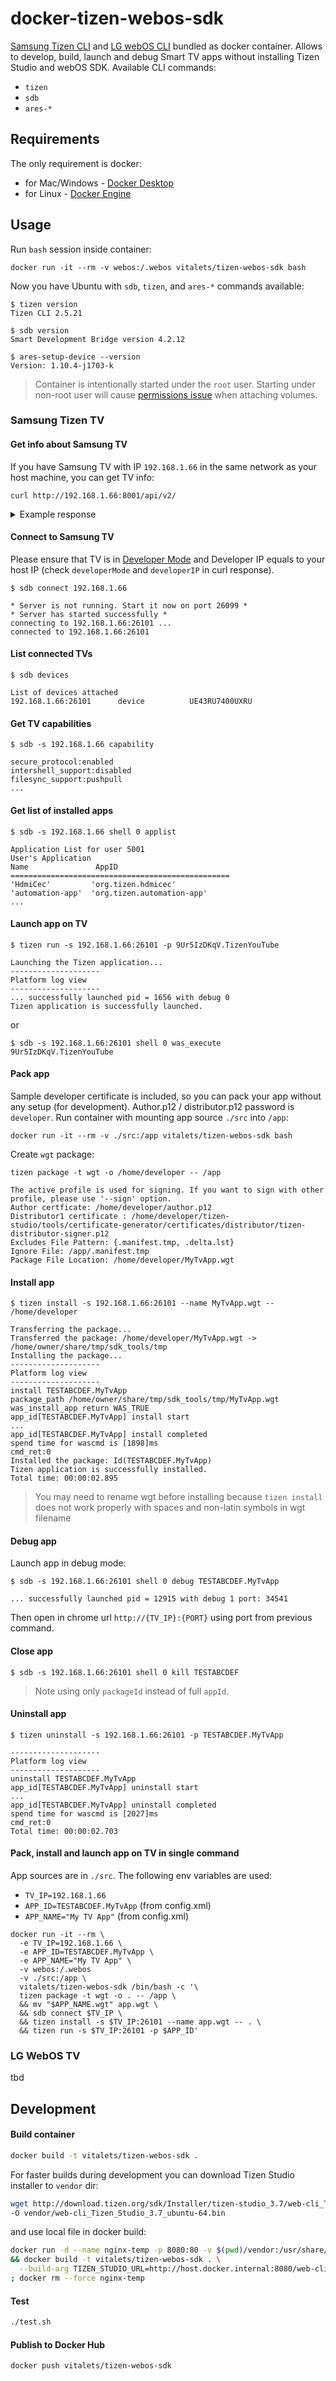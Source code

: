 # docker-tizen-webos-sdk
[Samsung Tizen CLI](https://developer.samsung.com/smarttv/develop/getting-started/using-sdk/command-line-interface.html)
and [LG webOS CLI](http://webostv.developer.lge.com/sdk/tools/using-webos-tv-cli/) bundled as docker container.
Allows to develop, build, launch and debug Smart TV apps without installing Tizen Studio and webOS SDK.
Available CLI commands:
* `tizen`
* `sdb`
* `ares-*`

## Requirements
The only requirement is docker:
* for Mac/Windows - [Docker Desktop](https://www.docker.com/products/docker-desktop) 
* for Linux - [Docker Engine](https://docs.docker.com/engine/install/) 

## Usage
Run `bash` session inside container:
```
docker run -it --rm -v webos:/.webos vitalets/tizen-webos-sdk bash
```
Now you have Ubuntu with `sdb`, `tizen`, and `ares-*` commands available:
```
$ tizen version
Tizen CLI 2.5.21

$ sdb version
Smart Development Bridge version 4.2.12

$ ares-setup-device --version
Version: 1.10.4-j1703-k
```

> Container is intentionally started under the `root` user.
  Starting under non-root user will cause [permissions issue](https://github.com/moby/moby/issues/2259)
  when attaching volumes.

### Samsung Tizen TV
#### Get info about Samsung TV
If you have Samsung TV with IP `192.168.1.66` in the same network as your host machine, you can get TV info: 
```
curl http://192.168.1.66:8001/api/v2/
```
<details>
 <summary>Example response</summary>

    {
       "device":{
          "FrameTVSupport":"false",
          "GamePadSupport":"true",
          "ImeSyncedSupport":"true",
          "Language":"ru_RU",
          "OS":"Tizen",
          "PowerState":"on",
          "TokenAuthSupport":"true",
          "VoiceSupport":"false",
          "WallScreenRatio":"0",
          "WallService":"false",
          "countryCode":"RU",
          "description":"Samsung DTV RCR",
          "developerIP":"192.168.1.64",
          "developerMode":"1",
          "duid":"uuid:88d68ee4-cffc-47c4-894f-6d46ca51333a",
          "firmwareVersion":"Unknown",
          "id":"uuid:88d68ee4-cffc-47c4-894f-6d46ca51333a",
          "ip":"192.168.1.66",
          "model":"19_MUSEL_UHD",
          "modelName":"UE43RU7400UXRU",
          "name":"[TV] Samsung 7 Series (43)",
          "networkType":"wireless",
          "resolution":"3840x2160",
          "smartHubAgreement":"true",
          "ssid":"94:4a:0c:86:c7:00",
          "type":"Samsung SmartTV",
          "udn":"uuid:88d68ee4-cffc-47c4-894f-6d46ca51333a",
          "wifiMac":"B8:BC:5B:93:7E:D2"
       },
       "id":"uuid:88d68ee4-cffc-47c4-894f-6d46ca51333a",
       "isSupport":"{\"DMP_DRM_PLAYREADY\":\"false\",\"DMP_DRM_WIDEVINE\":\"false\",\"DMP_available\":\"true\",\"EDEN_available\":\"true\",\"FrameTVSupport\":\"false\",\"ImeSyncedSupport\":\"true\",\"TokenAuthSupport\":\"true\",\"remote_available\":\"true\",\"remote_fourDirections\":\"true\",\"remote_touchPad\":\"true\",\"remote_voiceControl\":\"false\"}\n",
       "name":"[TV] Samsung 7 Series (43)",
       "remote":"1.0",
       "type":"Samsung SmartTV",
       "uri":"http://192.168.1.66:8001/api/v2/",
       "version":"2.0.25"
    }
</details>

#### Connect to Samsung TV 
Please ensure that TV is in [Developer Mode](https://developer.samsung.com/smarttv/develop/getting-started/using-sdk/tv-device.html)
and Developer IP equals to your host IP (check `developerMode` and `developerIP` in curl response).
```
$ sdb connect 192.168.1.66

* Server is not running. Start it now on port 26099 *
* Server has started successfully *
connecting to 192.168.1.66:26101 ...
connected to 192.168.1.66:26101
```

#### List connected TVs
```
$ sdb devices

List of devices attached 
192.168.1.66:26101      device          UE43RU7400UXRU
```

#### Get TV capabilities
```
$ sdb -s 192.168.1.66 capability

secure_protocol:enabled
intershell_support:disabled
filesync_support:pushpull
...
```

#### Get list of installed apps
```
$ sdb -s 192.168.1.66 shell 0 applist

Application List for user 5001
User's Application 
Name               AppID 
=================================================
'HdmiCec'         'org.tizen.hdmicec'
'automation-app'  'org.tizen.automation-app'
...
```
#### Launch app on TV
```
$ tizen run -s 192.168.1.66:26101 -p 9Ur5IzDKqV.TizenYouTube

Launching the Tizen application...
--------------------
Platform log view
--------------------
... successfully launched pid = 1656 with debug 0
Tizen application is successfully launched.
```
or
```
$ sdb -s 192.168.1.66:26101 shell 0 was_execute 9Ur5IzDKqV.TizenYouTube
```

#### Pack app
Sample developer certificate is included, so you can pack your app without any setup (for development).
Author.p12 / distributor.p12 password is `developer`.
Run container with mounting app source `./src` into `/app`:
```
docker run -it --rm -v ./src:/app vitalets/tizen-webos-sdk bash
```
Create `wgt` package:
```
tizen package -t wgt -o /home/developer -- /app

The active profile is used for signing. If you want to sign with other profile, please use '--sign' option.
Author certficate: /home/developer/author.p12
Distributor1 certificate : /home/developer/tizen-studio/tools/certificate-generator/certificates/distributor/tizen-distributor-signer.p12
Excludes File Pattern: {.manifest.tmp, .delta.lst}
Ignore File: /app/.manifest.tmp
Package File Location: /home/developer/MyTvApp.wgt
```

#### Install app 
```
$ tizen install -s 192.168.1.66:26101 --name MyTvApp.wgt -- /home/developer

Transferring the package...
Transferred the package: /home/developer/MyTvApp.wgt -> /home/owner/share/tmp/sdk_tools/tmp
Installing the package...
--------------------
Platform log view
--------------------
install TESTABCDEF.MyTvApp
package_path /home/owner/share/tmp/sdk_tools/tmp/MyTvApp.wgt
was_install_app return WAS_TRUE
app_id[TESTABCDEF.MyTvApp] install start
...
app_id[TESTABCDEF.MyTvApp] install completed
spend time for wascmd is [1898]ms
cmd_ret:0
Installed the package: Id(TESTABCDEF.MyTvApp)
Tizen application is successfully installed.
Total time: 00:00:02.895
```
> You may need to rename wgt before installing
> because `tizen install` does not work properly with spaces and non-latin symbols in wgt filename

#### Debug app
Launch app in debug mode:
```
$ sdb -s 192.168.1.66:26101 shell 0 debug TESTABCDEF.MyTvApp

... successfully launched pid = 12915 with debug 1 port: 34541
```
Then open in chrome url `http://{TV_IP}:{PORT}` using port from previous command.

#### Close app
```
$ sdb -s 192.168.1.66:26101 shell 0 kill TESTABCDEF
```
> Note using only `packageId` instead of full `appId`.

#### Uninstall app
```
$ tizen uninstall -s 192.168.1.66:26101 -p TESTABCDEF.MyTvApp

--------------------
Platform log view
--------------------
uninstall TESTABCDEF.MyTvApp
app_id[TESTABCDEF.MyTvApp] uninstall start
...
app_id[TESTABCDEF.MyTvApp] uninstall completed
spend time for wascmd is [2027]ms
cmd_ret:0
Total time: 00:00:02.703
```

#### Pack, install and launch app on TV in single command
App sources are in `./src`.
The following env variables are used:
- `TV_IP=192.168.1.66`
- `APP_ID=TESTABCDEF.MyTvApp` (from config.xml)
- `APP_NAME="My TV App"` (from config.xml)
```
docker run -it --rm \
  -e TV_IP=192.168.1.66 \
  -e APP_ID=TESTABCDEF.MyTvApp \
  -e APP_NAME="My TV App" \
  -v webos:/.webos
  -v ./src:/app \
  vitalets/tizen-webos-sdk /bin/bash -c '\
  tizen package -t wgt -o . -- /app \
  && mv "$APP_NAME.wgt" app.wgt \
  && sdb connect $TV_IP \
  && tizen install -s $TV_IP:26101 --name app.wgt -- . \
  && tizen run -s $TV_IP:26101 -p $APP_ID'
```

### LG WebOS TV
tbd

## Development

#### Build container
```bash
docker build -t vitalets/tizen-webos-sdk .
```
For faster builds during development you can download Tizen Studio installer to `vendor` dir:
```bash
wget http://download.tizen.org/sdk/Installer/tizen-studio_3.7/web-cli_Tizen_Studio_3.7_ubuntu-64.bin \
-O vendor/web-cli_Tizen_Studio_3.7_ubuntu-64.bin
```
and use local file in docker build:
```bash
docker run -d --name nginx-temp -p 8080:80 -v $(pwd)/vendor:/usr/share/nginx/html:ro nginx \
&& docker build -t vitalets/tizen-webos-sdk . \
  --build-arg TIZEN_STUDIO_URL=http://host.docker.internal:8080/web-cli_Tizen_Studio_3.7_ubuntu-64.bin \
; docker rm --force nginx-temp
```

#### Test
```bash
./test.sh
```

#### Publish to Docker Hub
```bash
docker push vitalets/tizen-webos-sdk
```
